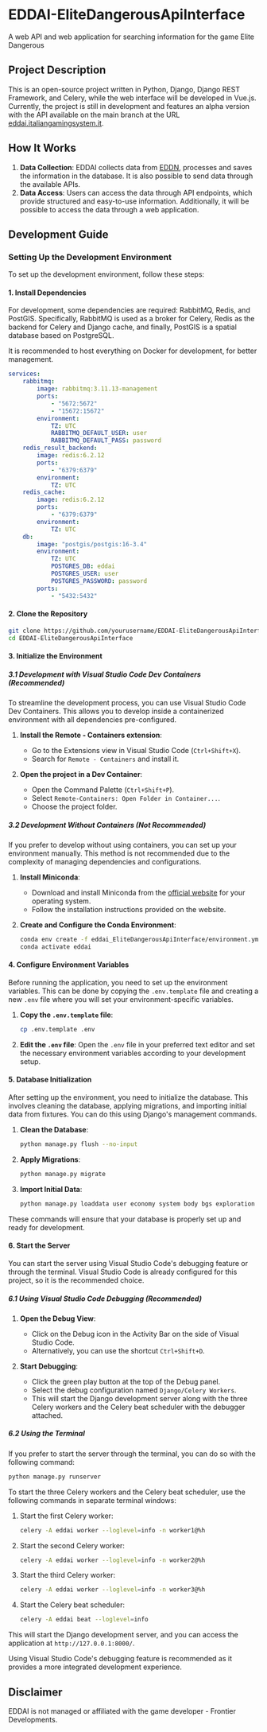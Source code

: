 # EDDAI-EliteDangerousApiInterface
A web API and web application for searching information for the game Elite Dangerous

## Project Description

This is an open-source project written in Python, Django, Django REST Framework, and Celery, while the web interface will be developed in Vue.js. Currently, the project is still in development and features an alpha version with the API available on the main branch at the URL [eddai.italiangamingsystem.it](http://eddai.italiangamingsystem.it).

## How It Works

1. **Data Collection**: EDDAI collects data from [EDDN](https://github.com/EDCD/EDDN), processes and saves the information in the database. It is also possible to send data through the available APIs.
2. **Data Access**: Users can access the data through API endpoints, which provide structured and easy-to-use information. Additionally, it will be possible to access the data through a web application.

## Development Guide

### Setting Up the Development Environment

To set up the development environment, follow these steps:

#### 1. Install Dependencies

For development, some dependencies are required: RabbitMQ, Redis, and PostGIS. Specifically, RabbitMQ is used as a broker for Celery, Redis as the backend for Celery and Django cache, and finally, PostGIS is a spatial database based on PostgreSQL.

It is recommended to host everything on Docker for development, for better management.

```yaml
services:
    rabbitmq:
        image: rabbitmq:3.11.13-management
        ports:
            - "5672:5672"
            - "15672:15672"
        environment:
            TZ: UTC
            RABBITMQ_DEFAULT_USER: user
            RABBITMQ_DEFAULT_PASS: password
    redis_result_backend:
        image: redis:6.2.12
        ports:
            - "6379:6379"
        environment:
            TZ: UTC
    redis_cache:
        image: redis:6.2.12
        ports:
            - "6379:6379"
        environment:
            TZ: UTC
    db:
        image: "postgis/postgis:16-3.4"
        environment:
            TZ: UTC
            POSTGRES_DB: eddai
            POSTGRES_USER: user
            POSTGRES_PASSWORD: password
        ports:
            - "5432:5432"
```

#### 2. Clone the Repository

```sh
git clone https://github.com/yourusername/EDDAI-EliteDangerousApiInterface.git
cd EDDAI-EliteDangerousApiInterface
```

#### 3. Initialize the Environment

##### 3.1 Development with Visual Studio Code Dev Containers (Recommended)

To streamline the development process, you can use Visual Studio Code Dev Containers. This allows you to develop inside a containerized environment with all dependencies pre-configured.

1. **Install the Remote - Containers extension**:
    - Go to the Extensions view in Visual Studio Code (`Ctrl+Shift+X`).
    - Search for `Remote - Containers` and install it.

2. **Open the project in a Dev Container**:
    - Open the Command Palette (`Ctrl+Shift+P`).
    - Select `Remote-Containers: Open Folder in Container...`.
    - Choose the project folder.

##### 3.2 Development Without Containers (Not Recommended)

If you prefer to develop without using containers, you can set up your environment manually. This method is not recommended due to the complexity of managing dependencies and configurations.

1. **Install Miniconda**:
    - Download and install Miniconda from the [official website](https://docs.conda.io/en/latest/miniconda.html) for your operating system.
    - Follow the installation instructions provided on the website.

2. **Create and Configure the Conda Environment**:
    ```sh
    conda env create -f eddai_EliteDangerousApiInterface/environment.yml
    conda activate eddai
    ```

#### 4. Configure Environment Variables

Before running the application, you need to set up the environment variables. This can be done by copying the `.env.template` file and creating a new `.env` file where you will set your environment-specific variables.

1. **Copy the `.env.template` file**:
    ```sh
    cp .env.template .env
    ```

2. **Edit the `.env` file**:
    Open the `.env` file in your preferred text editor and set the necessary environment variables according to your development setup.

#### 5. Database Initialization

After setting up the environment, you need to initialize the database. This involves cleaning the database, applying migrations, and importing initial data from fixtures. You can do this using Django's management commands.

1. **Clean the Database**:
    ```sh
    python manage.py flush --no-input
    ```

2. **Apply Migrations**:
    ```sh
    python manage.py migrate
    ```

3. **Import Initial Data**:
    ```sh
    python manage.py loaddata user economy system body bgs exploration material mining station
    ```

These commands will ensure that your database is properly set up and ready for development.

#### 6. Start the Server

You can start the server using Visual Studio Code's debugging feature or through the terminal. Visual Studio Code is already configured for this project, so it is the recommended choice.

##### 6.1 Using Visual Studio Code Debugging (Recommended)

1. **Open the Debug View**:
    - Click on the Debug icon in the Activity Bar on the side of Visual Studio Code.
    - Alternatively, you can use the shortcut `Ctrl+Shift+D`.

2. **Start Debugging**:
    - Click the green play button at the top of the Debug panel.
    - Select the debug configuration named `Django/Celery Workers`.
    - This will start the Django development server along with the three Celery workers and the Celery beat scheduler with the debugger attached.

##### 6.2 Using the Terminal

If you prefer to start the server through the terminal, you can do so with the following command:

```sh
python manage.py runserver
```

To start the three Celery workers and the Celery beat scheduler, use the following commands in separate terminal windows:

1. Start the first Celery worker:
    ```sh
    celery -A eddai worker --loglevel=info -n worker1@%h
    ```

2. Start the second Celery worker:
    ```sh
    celery -A eddai worker --loglevel=info -n worker2@%h
    ```

3. Start the third Celery worker:
    ```sh
    celery -A eddai worker --loglevel=info -n worker3@%h
    ```

4. Start the Celery beat scheduler:
    ```sh
    celery -A eddai beat --loglevel=info
    ```

This will start the Django development server, and you can access the application at `http://127.0.0.1:8000/`.

Using Visual Studio Code's debugging feature is recommended as it provides a more integrated development experience.

## Disclaimer

EDDAI is not managed or affiliated with the game developer - Frontier Developments.